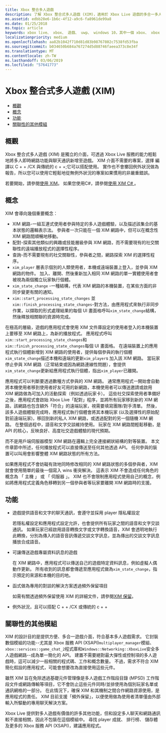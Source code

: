 ```yaml
---
title: Xbox 整合多人遊戲
description: 了解 Xbox 整合式多人遊戲 (XIM)，適用於 Xbox Live 遊戲的多合一多人遊戲/網路功能/聊天解決方案。
ms.assetid: edbb28e6-1b6c-4f12-a9c6-fa8961de99a8
ms.date: 01/25/2018
ms.topic: article
keywords: xbox live、 xbox、 遊戲、 uwp、 windows 10，其中一個 xbox、 xbox 整合式多人遊戲
localizationpriority: medium
ms.openlocfilehash: aa82b1042f710d81d83b98767802c7538fd53fba
ms.sourcegitcommit: b034650b684a767274d5d88746faeea373c8e34f
ms.translationtype: MT
ms.contentlocale: zh-TW
ms.lasthandoff: 03/06/2019
ms.locfileid: "57641773"
---
```

# <a name="xbox-integrated-multiplayer-xim"></a>Xbox 整合式多人遊戲 (XIM)

- [概觀](#overview)
- [概念](#concepts)
- [功能](#features)
- [關聯性的其他模組](#relationship-to-other-modules)

## <a name="overview"></a>概觀

Xbox 整合式多人遊戲 (XIM) 是獨立的介面，可透過 Xbox Live 服務的能力輕鬆地將多人即時網路功能與聊天通訊新增至遊戲。 XIM 介面不需要的專案，選擇 編譯以 C + + /CX 與傳統的 c + +;它可以搭配使用。 實作也不會擲回例外狀況做為報告，所以您可以使用它輕鬆地從無例外狀況的專案如果慣用的非嚴重錯誤。

若要開始，請參閱[使用 XIM](xbox-integrated-multiplayer/using-xim.md)。 如果您使用C#，請參閱[使用 XIM C# ](xbox-integrated-multiplayer/using-xim-cs.md)。

## <a name="concepts"></a>概念

XIM 會導向幾個重要概念：

- XIM 網路-一組互連式使用者參與特定的多人遊戲體驗，以及描述該集合的基本狀態的邏輯表示法。 參與者一次只能在一個 XIM 網路中，但可以在概念性 XIM 網路間順暢地移動。
- 配對-探索其他類似的興趣或技能層級參與 XIM 網路，而不需要現有的社交關聯性的遠端播放程式的選擇性程序。
- 查詢-而不需要現有的社交關聯性，參與者之間，網路探索 XIM 的選擇性程序。
- `xim_player` 層表示個別的人類使用者，本機或遠端裝置上登入，並參與 XIM 網路的物件。 加入、離開、然後重新加入相同 XIM 網路的單一實體使用者會被視為兩個獨立玩家執行個體。
- `xim_state_change` -一種結構，代表 XIM 網路的本機裝置，在某些方面的非同步變更有關的通知。
- `xim::start_processing_state_changes` 並`xim::finish_processing_state_changes`-對方法，由應用程式來執行非同步作業，以擷取的形式處理結果的每個 UI 畫面格呼叫`xim_state_change`結構，然後釋放相關聯的資源時完成。

在極高的層級，遊戲的應用程式會使用 XIM 文件庫設定的使用者登入的本機裝置上要移至 XIM 網路上，為新的播放程式。 應用程式呼叫`xim::start_processing_state_changes`和`xim::finish_processing_state_changes`每個 UI 畫面格。 在遠端裝置上的應用程式執行個體新增到 XIM 網路的使用者，提供每個參與的執行個體`xim_state_change`描述本機和遠端的更新`xim_player`s 加入該 XIM 網路。 當玩家停止參與 XIM 網路（正常結束或因為網路連線性問題），會提供`xim_state_change`更新給應用程式執行個體，指出`xim_player`已離開。

應用程式可以判斷要透過數種方式參與的 XIM 網路。 通常應用程式一開始會自動將本機使用者移到使用者好友可用的新網路，本機使用者可以傳送邀請或啟用 XIM 網路做為可加入的活動探索（例如透過玩家卡）。 這些社交探索使用者準備好之後，應用程式會啟始 Xbox Live「配對」程序，並將所有玩家移到新的 XIM 網路，該網路也包含額外「符合」的遠端玩家，視需要填寫團隊/對手清單。 然後，該多人遊戲體驗完成時，應用程式執行個體會將其本機玩家 (以及選擇性的原始配對前遠端玩家)，移回到新的私人 XIM 網路，或透過配對的另一個隨機 XIM 網路。 在整個過程中，語音和文字交談維持使用。 玩家在 XIM 網路間輕鬆移動，是 API 的核心，反映良好、高度社交遊戲體驗的現代預期。

而不是用戶端伺服器模型 XIM 網路在邏輯上完全連接網狀結構的對等裝置。 本文件章節中所述，任何播放程式可以直接傳送至任何其他透過 API。 任何參與的裝置可以叫用會影響整體 XIM 網路狀態的所有方法。

如果應用程式不會妨礙有效地同時修改相同的 XIM 網路狀態的多個參與者，XIM 就會使用簡單的最後一個寫入 wins 衝突解決。 這表示 XIM 不會造成任何角色的概念為 「 主機 」 或 「 伺服器 」。 XIM 也不會限制應用程式使用自己的概念，例如將應用程式定義角色移轉到另一個參與者等玩家要離開 XIM 網路時的支援。

## <a name="features"></a>功能

- 遊戲提供語音和文字的聊天通訊，會遵守並採用 player 隱私權設定

    若隱私權設定和應用程式設定允許，也會提供所有玩家之間的語音和文字交談通訊。 如果玩家已經啟用語音轉換文字或文字轉換語音，XIM 會透明地執行此轉換，分別為傳入的語音音訊傳遞交談文字訊息，並為傳出的交談文字訊息播放合成語音。

- 可讓傳送遊戲專屬資料訊息的遊戲

    在 XIM 網路中，應用程式可以傳送自己的遊戲特定資料訊息，例如虛擬人偶動作更新。 所有收到的訊息都會傳遞至應用程式做為`xim_state_change`，指示預定的來源和本機的目的地。

- 函式做為專用的對談的解決方案透過頻外保留項目

    如需有關透過頻外保留使用 XIM 的詳細文件，請參閱[XIM 保留](xbox-integrated-multiplayer/xim-reservations.md)。

- 例外狀況，且可以搭配 C + + /CX 或傳統的 c + +

## <a name="relationship-to-other-modules"></a>關聯性的其他模組

XIM 的設計目的是提供方便、多合一遊戲介面，符合基本多人遊戲需求。 它封裝數個模組的功能--尤其是 Xbox 服務 API (XSAPI)`multiplayer_manager`模組、`xbox::services::game_chat_2`程式庫和`Windows::Networking::XboxLive`安全多人遊戲網路--成為單一簡化的 API。 建置不需要絕對最大彈性或控制項的多人遊戲時，這可以減少一般相關的程式碼、工作和概念數量。 不過，需求不符合 XIM 簡化假設的應用程式，可能會想要改為直接使用這些元件。

雖然 XIM 旨在免除透過基礎元件管理像是多人遊戲工作階段目錄 (MPSD) 工作階段文件或網路傳輸等項目，它不會防止這些元件同時/並排使用為個別玩家名單或通訊網格的一部分。 在此情況下，確保 XIM 和其機制之間合作網路資源使用，是應用程式的責任。 XIM 目前支援「頻外保留」，以便使用做為使用者清單僅由外部輸入所驅動的專用聊天解決方案。

Xbox Live 提供對多人遊戲有價值的許多其他功能，但和設定多人聊天和網路通訊較不直接相關，因此不包裝在這個模組中。 尋找 player 成就、 排行榜、 儲存體及更多的 Xbox 服務 API (XSAPI)，建議應用程式。

